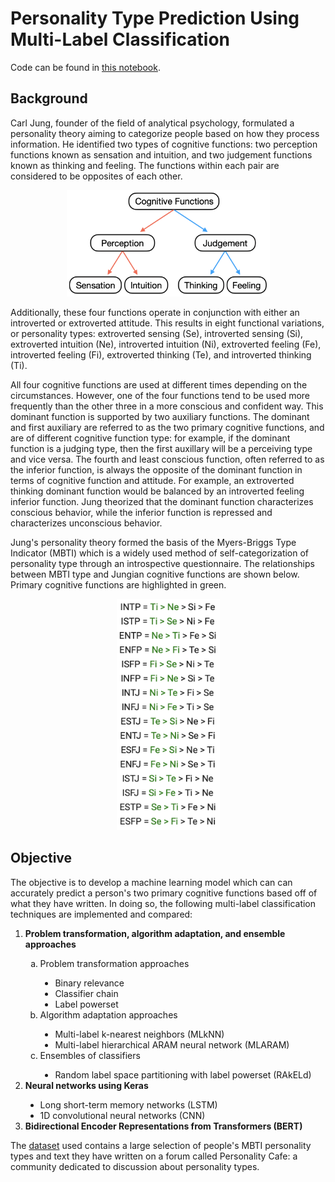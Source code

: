 # Personality Type Prediction Using Multi-Label Classification

Code can be found in [this notebook](https://github.com/jmg764/Personality-Type-Prediction-Using-Multi-Label-Classification/blob/master/Personality%20Type%20Prediction%20using%20Multi-Label%20Classification.ipynb).

## Background
Carl Jung, founder of the field of analytical psychology, formulated a personality theory aiming to categorize people based on how they process information. He identified two types of cognitive functions: two perception functions known as sensation and intuition, and two judgement functions known as thinking and feeling. The functions within each pair are considered to be opposites of each other. 

<p align="center">
  <img src="images/cognitive_functions_diagram.png"  alt="drawing" width="325"/>
</p>

Additionally, these four functions operate in conjunction with either an introverted or extroverted attitude. This results in eight functional variations, or personality types: extroverted sensing (Se), introverted sensing (Si), extroverted intuition (Ne), introverted intuition (Ni), extroverted feeling (Fe), introverted feeling (Fi), extroverted thinking (Te), and introverted thinking (Ti). 

All four cognitive functions are used at different times depending on the circumstances. However, one of the four functions tend to be used more frequently than the other three in a more conscious and confident way. This dominant function is supported by two auxiliary functions. The dominant and first auxiliary are referred to as the two primary cognitive functions, and are of different cognitive function type: for example, if the dominant function is a judging type, then the first auxillary will be a perceiving type and vice versa. The fourth and least conscious function, often referred to as the inferior function, is always the opposite of the dominant function in terms of cognitive function and attitude. For example, an extroverted thinking dominant function would be balanced by an introverted feeling inferior function. Jung theorized that the dominant function characterizes conscious behavior, while the inferior function is repressed and characterizes unconscious behavior.

Jung's personality theory formed the basis of the Myers-Briggs Type Indicator (MBTI) which is a widely used method of self-categorization of personality type through an introspective questionnaire. The relationships between MBTI type and Jungian cognitive functions are shown below. Primary cognitive functions are highlighted in green.

<p align="center">
  <img src="images/mbti_cognitive_functions_relationship.png"  alt="drawing" width="165"/>
</p>

## Objective
The objective is to develop a machine learning model which can can accurately predict a person's two primary cognitive functions based off of what they have written. In doing so, the following multi-label classification techniques are implemented and compared: 

<ol start="1">
  <li><b>Problem transformation, algorithm adaptation, and ensemble approaches</b></li>
 
<ol type="a">
  <li>Problem transformation approaches</li>
    <ul type="disc">
      <li>Binary relevance</li>
      <li>Classifier chain</li>
      <li>Label powerset</li>
    </ul>
  <li>Algorithm adaptation approaches</li>
    <ul type="disc">
        <li>Multi-label k-nearest neighbors (MLkNN)</li> 
        <li>Multi-label hierarchical ARAM neural network (MLARAM)</li>  
    </ul>
    <li>Ensembles of classifiers</li>
    <ul type="disc">
        <li>Random label space partitioning with label powerset (RAkELd)</li>  
    </ul>
</ol>
  <li><b>Neural networks using Keras</b></li>
    <ul type="disc">
      <li>Long short-term memory networks (LSTM)</li>
      <li>1D convolutional neural networks (CNN)</li>
    </ul>
  <li><b>Bidirectional Encoder Representations from Transformers (BERT)</b></li>
  </ol>

The [dataset](https://data.world/just4jcgeorge/myers-briggs-personality-type-test-dataset) used contains a large selection of people's MBTI personality types and text they have written on a forum called Personality Cafe: a community dedicated to discussion about personality types.
